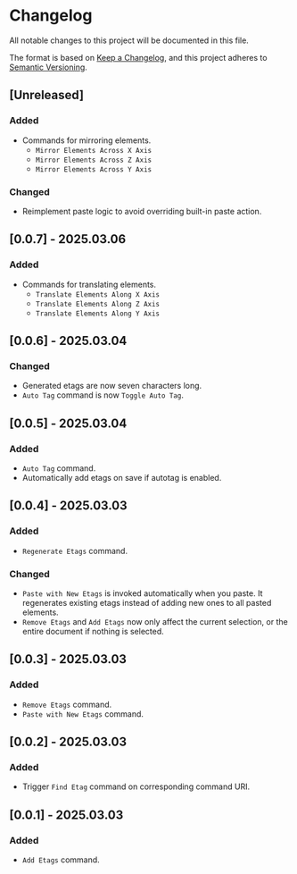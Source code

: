 # Changelog

All notable changes to this project will be documented in this file.

The format is based on [Keep a Changelog](https://keepachangelog.com/en/1.1.0/),
and this project adheres to [Semantic Versioning](https://semver.org/spec/v2.0.0.html).

## [Unreleased]

### Added

- Commands for mirroring elements.
    - `Mirror Elements Across X Axis`
    - `Mirror Elements Across Z Axis`
    - `Mirror Elements Across Y Axis`

### Changed

- Reimplement paste logic to avoid overriding built-in paste action.

## [0.0.7] - 2025.03.06

### Added

- Commands for translating elements.
    - `Translate Elements Along X Axis`
    - `Translate Elements Along Z Axis`
    - `Translate Elements Along Y Axis`

## [0.0.6] - 2025.03.04

### Changed

- Generated etags are now seven characters long.
- `Auto Tag` command is now `Toggle Auto Tag`.

## [0.0.5] - 2025.03.04

### Added

- `Auto Tag` command.
- Automatically add etags on save if autotag is enabled. 

## [0.0.4] - 2025.03.03

### Added

- `Regenerate Etags` command.

### Changed

- `Paste with New Etags` is invoked automatically when you paste. It regenerates existing etags instead of adding new ones to all pasted elements.
- `Remove Etags` and `Add Etags` now only affect the current selection, or the entire document if nothing is selected.

## [0.0.3] - 2025.03.03

### Added

- `Remove Etags` command.
- `Paste with New Etags` command.

## [0.0.2] - 2025.03.03

### Added

- Trigger `Find Etag` command on corresponding command URI.

## [0.0.1] - 2025.03.03

### Added

- `Add Etags` command.
